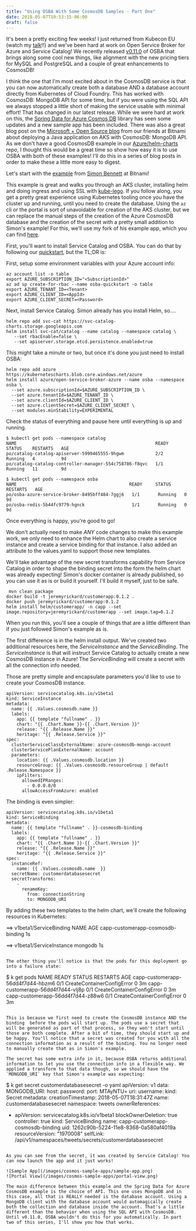 ```yaml
---
title: "Using OSBA With Some CosmosDB Samples - Part One"
date: 2018-05-07T10:53:15-06:00
draft: false
---
```


It's been a pretty exciting few weeks! I just returned from Kubecon EU (watch my [talk](https://www.youtube.com/watch?v=SuicCBXJRPg)!!) and we've been hard at work on Open Service Broker for Azure and Service Catalog! We recently released [v0.11.0](https://github.com/Azure/open-service-broker-azure/releases/tag/v0.11.0) of OSBA that brings along some cool new things, like alignment with the new pricing tiers for MySQL and PostgreSQL and a couple of great enhancements to CosmosDB!

I think the one that I'm most excited about in the CosmosDB service is that you can now automatically create both a database AND a database account directly from Kubernetes of Cloud Foundry. This has worked with CosmosDB: MongoDB API for some time, but if you were using the SQL API we always stopped a little short of making the service usable with minimal effort! That has changed in our latest release. While we were hard at work on this, the [Spring Data for Azure Cosmos DB](https://github.com/Microsoft/spring-data-cosmosdb) library has seen some updates and a new sample app has been included. There was also a great blog post on the [Microsoft + Open Source blog](https://open.microsoft.com/2018/03/28/deploy-java-application-azure-kubernetes-service-cosmos-db/) from our friends at Bitnami about deploying a Java application on AKS with CosmosDB: MongoDB API. As we don't have a good CosmosDB example in our [Azure/helm-charts](https://github.com/Azure/helm-charts) repo, I thought this would be a great time so show how easy it is to use OSBA with both of these examples! I'll do this in a series of blog posts in order to make these a little more easy to digest. 

Let's start with the [example](https://github.com/nomisbeme/customerapp) from [Simon Bennett](https://twitter.com/simonpbennett) at Bitnami!

This example is great and walks you through an AKS cluster, installing helm and doing ingress and using SSL with [kube-lego](https://github.com/jetstack/kube-lego). If you follow along, you get a pretty great experience using Kubernetes tooling once you have the cluster up and running, until you need to create the database. Using the `az` cli or the portal is sort of unavoidable for creation of the AKS cluster, but we can replace the manual steps of the creation of the Azure CosmosDB database and the creation of the secret with a pretty small addition to Simon's example! For this, we'll use my fork of his example app, which you can find [here](https://github.com/jeremyrickard/customerapp).

First, you'll want to install Service Catalog and OSBA. You can do that by following our [quickstart](https://github.com/Azure/open-service-broker-azure/blob/master/docs/quickstart-aks.md), but the TL;DR is:

First, setup some environment variables with your Azure account info:

```
az account list -o table
export AZURE_SUBSCRIPTION_ID="<SubscriptionId>"
az ad sp create-for-rbac --name osba-quickstart -o table
export AZURE_TENANT_ID=<Tenant>
export AZURE_CLIENT_ID=<AppId>
export AZURE_CLIENT_SECRET=<Password>
```

Next, install Service Catalog. Simon already has you install Helm, so....

```
helm repo add svc-cat https://svc-catalog-charts.storage.googleapis.com
helm install svc-cat/catalog --name catalog --namespace catalog \
   --set rbacEnable=false \
   --set apiserver.storage.etcd.persistence.enabled=true
```
This might take a minute or two, but once it's done you just need to install OSBA:

```
helm repo add azure https://kubernetescharts.blob.core.windows.net/azure
helm install azure/open-service-broker-azure --name osba --namespace osba \
  --set azure.subscriptionId=$AZURE_SUBSCRIPTION_ID \
  --set azure.tenantId=$AZURE_TENANT_ID \
  --set azure.clientId=$AZURE_CLIENT_ID \
  --set azure.clientSecret=$AZURE_CLIENT_SECRET \
  --set modules.minStability=EXPERIMENTAL
```

Check the status of everything and pause here until everything is up and running.

```
$ kubectl get pods --namespace catalog
NAME                                                     READY     STATUS    RESTARTS   AGE
po/catalog-catalog-apiserver-5999465555-9hgwm            2/2       Running   4          9d
po/catalog-catalog-controller-manager-554c758786-f8qvc   1/1       Running   11         9d

$ kubectl get pods --namespace osba
NAME                                           READY     STATUS    RESTARTS   AGE
po/osba-azure-service-broker-8495bff484-7ggj6   1/1       Running   0          9d
po/osba-redis-5b44fc9779-hgnck                  1/1       Running   0          9d
```

Once everything is happy, you're good to go!

We don't actually need to make *ANY* code changes to make this example work, we only need to enhance the Helm chart to also create a service instance and create a service binding for that instance. I also added an attribute to the values.yaml to support those new templates.

We'll take advantage of the new secret transforms capability from Service Catalog in order to shape the binding secret into the form the helm chart was already expecting! Simon's docker container is already published, so you can use it as is or build it yourself. I'll build it myself, just to be safe.

```
 mvn clean package
docker build -t jeremyrickard/customerapp:0.1.2 .
docker push jeremyrickard/customerapp:0.1.2
helm install helm/customerapp/ -n capp --set image.repository=jeremyrickard/customerapp --set image.tag=0.1.2
```

When you run this, you'll see a couple of things that are a little different than if you just followed Simon's example as is.

The first difference is in the helm install output. We've created two additional resources here, the _ServiceInstance_ and the _ServiceBinding_. The _ServiceInstance_ is that will instruct Service Catalog to actually create a new CosmosDB instance in Azure! The _ServiceBinding_ will create a secret with all the connection info needed.

Those are pretty simple and encapsulate parameters you'd like to use to create your CosmosDB instance. 

```
apiVersion: servicecatalog.k8s.io/v1beta1
kind: ServiceInstance
metadata:
  name: {{ .Values.cosmosdb.name }}
  labels:
    app: {{ template "fullname" . }}
    chart: "{{ .Chart.Name }}-{{ .Chart.Version }}"
    release: "{{ .Release.Name }}"
    heritage: "{{ .Release.Service }}"
spec:
  clusterServiceClassExternalName: azure-cosmosdb-mongo-account
  clusterServicePlanExternalName: account
  parameters:
    location: {{ .Values.cosmosdb.location }}
    resourceGroup: {{ .Values.cosmosdb.resourceGroup | default .Release.Namespace }}
    ipFilters:
      allowedIPRanges:
        - 0.0.0.0/0
      allowAccessFromAzure: enabled

```

The binding is even simpler:

```
apiVersion: servicecatalog.k8s.io/v1beta1
kind: ServiceBinding
metadata:
  name: {{ template "fullname" . }}-cosmosdb-binding
  labels:
    app: {{ template "fullname" . }}
    chart: "{{ .Chart.Name }}-{{ .Chart.Version }}"
    release: "{{ .Release.Name }}"
    heritage: "{{ .Release.Service }}"
spec:
  instanceRef:
    name: {{ .Values.cosmosdb.name  }}
  secretName: customerdatabasesecret
  secretTransforms:
    -
      renameKey:
        from: connectionString
        to: MONGODB_URI
```

By adding these two templates to the helm chart, we'll create the following resources in Kubernetes:

==> v1beta1/ServiceBinding
NAME                               AGE
capp-customerapp-cosmosdb-binding  1s

==> v1beta1/ServiceInstance
mongodb  1s
```

The other thing you'll notice is that the pods for this deployment go into a failure state:

```
$ k get pods
NAME                                                        READY     STATUS                       RESTARTS   AGE
capp-customerapp-56dd4f7d44-hbzm6                           0/1       CreateContainerConfigError   0          3m
capp-customerapp-56dd4f7d44-vlj8p                           0/1       CreateContainerConfigError   0          3m
capp-customerapp-56dd4f7d44-z88w6                           0/1       CreateContainerConfigError   0          3m
```

This is because we first need to create the CosmosDB instance AND the binding  before the pods will start up. The pods use a secret that will be generated as part of that process, so they won't start until those are both complete. After a bit of time, they should start up and be happy. You'll notice that a secret was created for you with all the connection information as a result of the binding. You no longer need to manually create that as in Simon's example.

The secret has some extra info in it, because OSBA returns additional information to let you use the connection info in a flexible way. We applied a transform to that data though, so we should have the `MONGODB_URI` key that Simon's example was expecting:

```
$ k get secret customerdatabasesecret -o yaml
apiVersion: v1
data:
  MONGODB_URI: <redacted>
  host: <redacted>
  password: <redacted>
  port: MTAyNTU=
  uri: <redacted>
  username: <redacted>
kind: Secret
metadata:
  creationTimestamp: 2018-05-07T18:31:47Z
  name: customerdatabasesecret
  namespace: tweets
  ownerReferences:
  - apiVersion: servicecatalog.k8s.io/v1beta1
    blockOwnerDeletion: true
    controller: true
    kind: ServiceBinding
    name: capp-customerapp-cosmosdb-binding
    uid: 1262c90b-5224-11e8-8368-0a580af4019a
  resourceVersion: "1970008"
  selfLink: /api/v1/namespaces/tweets/secrets/customerdatabasesecret
```

As you can see from the secret, it was created by Service Catalog! You can now launch the app and it just works!

![Sample App](/images/cosmos-sample-apps/sample-app.png)
![Portal View](/images/cosmos-sample-apps/portal-view.png)

The main difference between this example and the Spring Data for Azure CosmosDB example is the choice of API. This one uses MongoDB and in this case, all that is REALLY needed is the database account. Using a MongoDB client with the database account would automagically create both the collection and database inside the account. That's a little different than the behavior when using the SQL API with CosmosDB. Until v0.11.0, OSBA wouldn't do this for you automatically. In part two of this series, I'll show you how that works.
